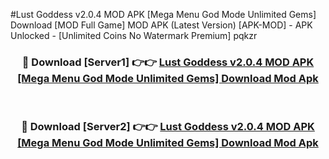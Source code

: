 #Lust Goddess v2.0.4 MOD APK [Mega Menu God Mode Unlimited Gems] Download [MOD Full Game] MOD APK (Latest Version) [APK-MOD] - APK Unlocked - [Unlimited Coins No Watermark Premium] pqkzr



<div align="center">

<h3>🔴 Download [Server1] 👉👉 <a href="https://momento.my/?title=Lust_Goddess_v2.0.4_MOD_APK_[Mega_Menu_God_Mode_Unlimited_Gems]_Download">Lust Goddess v2.0.4 MOD APK [Mega Menu God Mode Unlimited Gems] Download Mod Apk</a></h3><br>

<h3>🔴 Download [Server2] 👉👉 <a href="https://momento.my/?title=Lust_Goddess_v2.0.4_MOD_APK_[Mega_Menu_God_Mode_Unlimited_Gems]_Download">Lust Goddess v2.0.4 MOD APK [Mega Menu God Mode Unlimited Gems] Download Mod Apk</a></h3>
</div>
